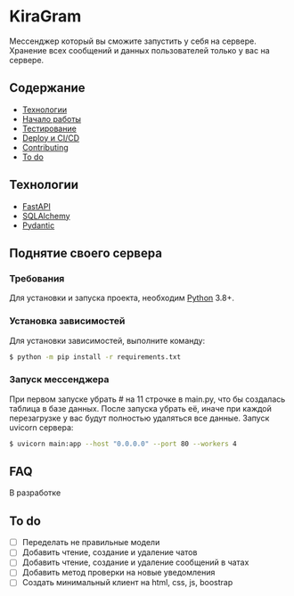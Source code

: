 # KiraGram
Мессенджер который вы сможите запустить у себя на сервере. Хранение всех сообщений и данных пользователей только у вас на сервере.

## Содержание
- [Технологии](#технологии)
- [Начало работы](#начало-работы)
- [Тестирование](#тестирование)
- [Deploy и CI/CD](#deploy-и-ci/cd)
- [Contributing](#contributing)
- [To do](#to-do)

## Технологии
- [FastAPI](https://fastapi.tiangolo.com/)
- [SQLAlchemy](https://www.sqlalchemy.org/)
- [Pydantic](https://pydantic.dev)

## Поднятие своего сервера

### Требования
Для установки и запуска проекта, необходим [Python](https://www.python.org/downloads/release/python-3119/) 3.8+.

### Установка зависимостей
Для установки зависимостей, выполните команду:
```sh
$ python -m pip install -r requirements.txt
```

### Запуск мессенджера
При первом запуске убрать # на 11 строчке в main.py, что бы создалась таблица в базе данных. После запуска убрать её, иначе при каждой перезагрузке у вас будут полностью удаляться все данные.
Запуск uvicorn сервера:
```sh
$ uvicorn main:app --host "0.0.0.0" --port 80 --workers 4
```

## FAQ 
В разработке

## To do
- [ ] Переделать не правильные модели
- [ ] Добавить чтение, создание и удаление чатов
- [ ] Добавить чтение, создание и удаление сообщений в чатах
- [ ] Добавить метод проверки на новые уведомления
- [ ] Создать минимальный клиент на html, css, js, boostrap
